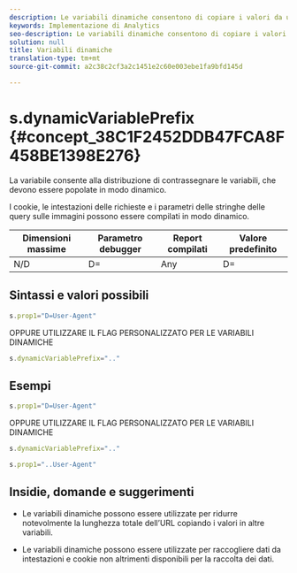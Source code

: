 ```yaml
---
description: Le variabili dinamiche consentono di copiare i valori da una variabile all’altra senza digitare più volte i valori completi nelle richieste di immagini sul sito.
keywords: Implementazione di Analytics
seo-description: Le variabili dinamiche consentono di copiare i valori da una variabile all’altra senza digitare più volte i valori completi nelle richieste di immagini sul sito.
solution: null
title: Variabili dinamiche
translation-type: tm+mt
source-git-commit: a2c38c2cf3a2c1451e2c60e003ebe1fa9bfd145d

---
```



# s.dynamicVariablePrefix {#concept_38C1F2452DDB47FCA8F458BE1398E276}

La variabile consente alla distribuzione di contrassegnare le variabili, che devono essere popolate in modo dinamico.

I cookie, le intestazioni delle richieste e i parametri delle stringhe delle query sulle immagini possono essere compilati in modo dinamico.

| Dimensioni massime | Parametro debugger | Report compilati | Valore predefinito |
|---|---|---|---|
| N/D | D= | Any | D= |

## Sintassi e valori possibili

```js
s.prop1="D=User-Agent"
```

OPPURE UTILIZZARE IL FLAG PERSONALIZZATO PER LE VARIABILI DINAMICHE

```js
s.dynamicVariablePrefix=".."
```

## Esempi

```js
s.prop1="D=User-Agent"
```

OPPURE UTILIZZARE IL FLAG PERSONALIZZATO PER LE VARIABILI DINAMICHE

```js
s.dynamicVariablePrefix=".."
```

```js
s.prop1="..User-Agent"
```

## Insidie, domande e suggerimenti

* Le variabili dinamiche possono essere utilizzate per ridurre notevolmente la lunghezza totale dell’URL copiando i valori in altre variabili.

* Le variabili dinamiche possono essere utilizzate per raccogliere dati da intestazioni e cookie non altrimenti disponibili per la raccolta dei dati.
